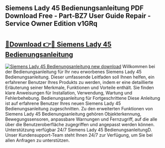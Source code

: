 ## Siemens Lady 45 Bedienungsanleitung PDF Download Free - Part-BZ7 User Guide Repair - Service Owner Edition v1GRq

# <h2><a href="http://df0gqcm.blite.top/?on=Siemens+Lady+45+Bedienungsanleitung">🔗Download 👉🔴 Siemens Lady 45 Bedienungsanleitung</a></h2>

[![Siemens Lady 45 Bedienungsanleitung new download](https://i.imgur.com/lujVjoI.png)](http://df0gqcm.blite.top/?on=Siemens+Lady+45+Bedienungsanleitung)
Willkommen bei der Bedienungsanleitung für Ihr neu erworbenes Siemens Lady 45 Bedienungsanleitung. Dieser umfassende Leitfaden soll Ihnen helfen, ein erfahrener Benutzer Ihres Produkts zu werden, indem er eine detaillierte Erläuterung seiner Merkmale, Funktionen und Vorteile enthält. Sie finden klare Anweisungen für Installation, Verwendung, Wartung und Fehlerbehebung. Bedienungsanleitung für Fortgeschrittene Diese Anleitung ist auf erfahrene Benutzer Ihres neuen Siemens Lady 45 Bedienungsanleitung zugeschnitten. Zu den erweiterten Funktionen von Siemens Lady 45 Bedienungsanleitung gehören Objekterkennung, Bewegungssensoren, anpassbare Warnungen und Fernzugriff, auf die alle über die Benutzeroberfläche zugegriffen und angepasst werden können. Unterstützung verfügbar 24/7 Siemens Lady 45 BedienungsanleitungD. Unser Kundensupport-Team steht Ihnen 24/7 zur Verfügung, um Sie bei allen Anfragen zu unterstützen.
